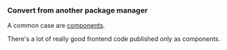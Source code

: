 
### Convert from another package manager

A common case are [components](http://github.com/component/component).

There's a lot of really good frontend code published only as components.

